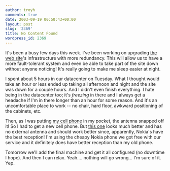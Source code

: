 ```yaml
---
author: troyh
comments: true
date: 2003-09-19 00:50:43+00:00
layout: post
slug: '2369'
title: No Content Found
wordpress_id: 2369
---
```


It's been a busy few days this week. I've been working on upgrading [the web site](http://recipezaar.com)'s infrastructure with more redundancy. This will allow us to have a more fault-tolerant system and even be able to take part of the site down without anyone noticing! It's really going to make me sleep easier at night.

I spent about 5 hours in our datacenter on Tuesday. What I thought would take an hour or less ended up taking all afternoon and night and the site was down for a couple hours. And I didn't even finish everything. I hate being in the datacenter too; it's _freezing_ in there and I always get a headache if I'm in there longer than an hour for some reason. And it's an uncomfortable place to work -- no chair, hard floor, awkward positioning of the cabinets, etc.

Then, as I was putting [my cell phone](http://www.t-mobile.com/help/products/Motorola_V60/Index.asp) in my pocket, the antenna snapped off it!  So I had to get a new cell phone. But [this one](http://www.nokia.com/nokia/0,,2273,00.html) looks much better and has no external antenna and should work better since, apparently, Nokia's have the best reception! I'm using the cheapy Nokia phone we got free with our service and it definitely does have better reception than my old phone.

Tomorrow we'll add the final machine and get it all configured (no downtime I hope). And then I can relax. Yeah.... nothing will go wrong... I'm sure of it. Yep.
